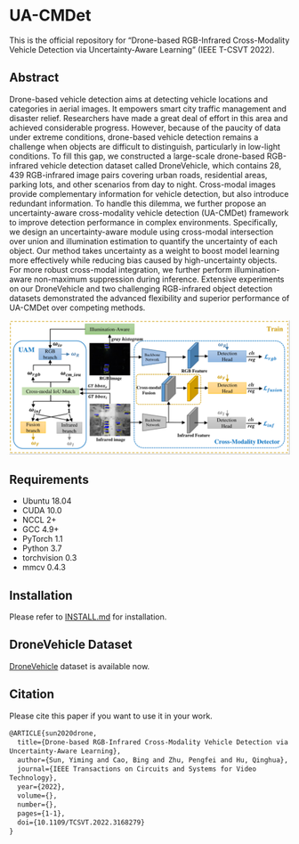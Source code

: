 # UA-CMDet

This is the official repository for “Drone-based RGB-Infrared Cross-Modality Vehicle Detection via Uncertainty-Aware Learning” (IEEE T-CSVT 2022).

## Abstract

Drone-based vehicle detection aims at detecting vehicle locations and categories in aerial images. It empowers smart city traffic management and disaster relief. Researchers have made a great deal of effort in this area and achieved considerable progress. However, because of the paucity of data under extreme conditions, drone-based vehicle detection remains a challenge when objects are difficult to distinguish, particularly in low-light conditions. To fill this gap, we constructed a large-scale drone-based RGB-infrared vehicle detection dataset called DroneVehicle, which contains 28, 439 RGB-infrared image pairs covering urban roads, residential areas, parking lots, and other scenarios from day to night. Cross-modal images provide complementary information for vehicle detection, but also introduce redundant information. To handle this dilemma, we further propose an uncertainty-aware cross-modality vehicle detection (UA-CMDet) framework to improve detection performance in complex environments. Specifically, we design an uncertainty-aware module using cross-modal intersection over union and illumination estimation to quantify the uncertainty of each object. Our method takes uncertainty as a weight to boost model learning more effectively while reducing bias caused by high-uncertainty objects. For more robust cross-modal integration, we further perform illumination-aware non-maximum suppression during inference. Extensive experiments on our DroneVehicle and two challenging RGB-infrared object detection datasets demonstrated the advanced flexibility and superior performance of UA-CMDet over competing methods.

![framework](./framework.png)

## Requirements
- Ubuntu 18.04
- CUDA 10.0
- NCCL 2+
- GCC 4.9+
- PyTorch 1.1
- Python 3.7
- torchvision 0.3
- mmcv 0.4.3

## Installation

Please refer to [INSTALL.md](INSTALL.md) for installation.

## DroneVehicle Dataset

[DroneVehicle](https://github.com/VisDrone/DroneVehicle) dataset is available now.  

## Citation

Please cite this paper if you want to use it in your work.

```
@ARTICLE{sun2020drone,
  title={Drone-based RGB-Infrared Cross-Modality Vehicle Detection via Uncertainty-Aware Learning}, 
  author={Sun, Yiming and Cao, Bing and Zhu, Pengfei and Hu, Qinghua},
  journal={IEEE Transactions on Circuits and Systems for Video Technology}, 
  year={2022},
  volume={},
  number={},
  pages={1-1},
  doi={10.1109/TCSVT.2022.3168279}
}
```

